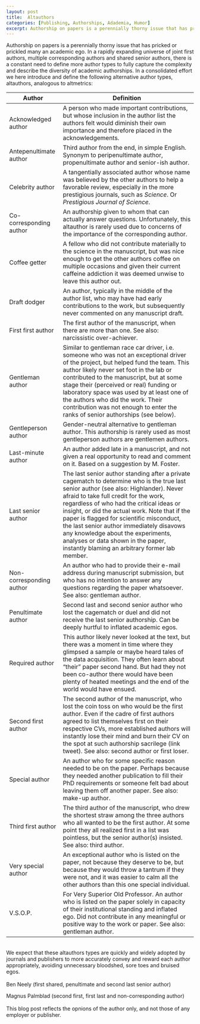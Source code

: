 ```yaml
---
layout: post
title:  Altauthors
categories: [Publishing, Authorships, Adademia, Humor]
excerpt: Authorship on papers is a perennially thorny issue that has pricked or prickled many an academic ego. In a rapidly expanding universe of joint first authors, multiple corresponding authors and shared senior authors, there is a constant need to define more author types to fully capture the complexity and describe the diversity of academic authorships. In a consolidated effort we here introduce and define the following alternative author types, altauthors, analogous to altmetrics.
---
```

Authorship on papers is a perennially thorny issue that has pricked or prickled many an academic ego. In a rapidly expanding universe of joint first authors, multiple corresponding authors and shared senior authors, there is a constant need to define more author types to fully capture the complexity and describe the diversity of academic authorships. In a consolidated effort we here introduce and define the following alternative author types, altauthors, analogous to altmetrics:

|Author|Definition|
|---|---|
|Acknowledged author|A person who made important contributions, but whose inclusion in the author list the authors felt would diminish their own importance and therefore placed in the acknowledgements.|
|Antepenultimate author|Third author from the end, in simple English. Synonym to peripenultimate author, propenultimate author and senior-ish author.|
|Celebrity author|A tangentially associated author whose name was believed by the other authors to help a favorable review, especially in the more prestigious journals, such as *Science*. Or *Prestigious Journal of Science*.|
|Co-corresponding author|An authorship given to whom that can actually answer questions. Unfortunately, this altauthor is rarely used due to concerns of the importance of the corresponding author.|
|Coffee getter|A fellow who did not contribute materially to the science in the manuscript, but was nice enough to get the other authors coffee on multiple occasions and given their current caffeine addiction it was deemed unwise to leave this author out.|
|Draft dodger|An author, typically in the middle of the author list, who may have had early contributions to the work, but subsequently never commented on any manuscript draft.|
|First first author|The first author of the manuscript, when there are more than one. See also: narcissistic over-achiever.|
|Gentleman author|Similar to gentleman race car driver, i.e. someone who was not an exceptional driver of the project, but helped fund the team. This author likely never set foot in the lab or contributed to the manuscript, but at some stage their (perceived or real) funding or laboratory space was used by at least one of the authors who did the work. Their contribution was not enough to enter the ranks of senior authorships (see below).|
|Gentleperson author|Gender-neutral alternative to gentleman author. This authorship is rarely used as most gentleperson authors are gentlemen authors.|
|Last-minute author|An author added late in a manuscript, and not given a real opportunity to read and comment on it. Based on a suggestion by M. Foster.|
|Last senior author|The last senior author standing after a private cagematch to determine who is the true last senior author (see also: Highlander). Never afraid to take full credit for the work, regardless of who had the critical ideas or insight, or did the actual work. Note that if the paper is flagged for scientific misconduct, the last senior author immediately disavows any knowledge about the experiments, analyses or data shown in the paper, instantly blaming an arbitrary former lab member.|
|Non-corresponding author|An author who had to provide their e-mail address during manuscript submission, but who has no intention to answer any questions regarding the paper whatsoever. See also: gentleman author.|
|Penultimate author|Second last and second senior author who lost the cagematch or duel and did not receive the last senior authorship. Can be deeply hurtful to inflated academic egos.|
|Required author|This author likely never looked at the text, but there was a moment in time where they glimpsed a sample or maybe heard tales of the data acquisition. They often learn about “their” paper second hand. But had they not been co-author there would have been plenty of heated meetings and the end of the world would have ensued.|
|Second first author|The second author of the manuscript, who lost the coin toss on who would be the first author. Even if the cadre of first authors agreed to list themselves first on their respective CVs, more established authors will instantly lose their mind and burn their CV on the spot at such authorship sacrilege (link tweet). See also: second author or first loser.|
|Special author|An author who for some specific reason needed to be on the paper. Perhaps because they needed another publication to fill their PhD requirements or someone felt bad about leaving them off another paper. See also: make-up author.|
|Third first author|The third author of the manuscript, who drew the shortest straw among the three authors who all wanted to be the first author. At some point they all realized first in a list was pointless, but the senior author(s) insisted. See also: third author.|
|Very special author|An exceptional author who is listed on the paper, not because they deserve to be, but because they would throw a tantrum if they were not, and it was easier to calm all the other authors than this one special individual.|
|V.S.O.P.|For Very Superior Old Professor. An author who is listed on the paper solely in capacity of their institutional standing and inflated ego. Did not contribute in any meaningful or positive way to the work or paper. See also: gentleman author.|

&nbsp;  
We expect that these altauthors types are quickly and widely adopted by journals and publishers to more accurately convey and reward each author appropriately, avoiding unnecessary bloodshed, sore toes and bruised egos.
&nbsp;  
&nbsp;  
Ben Neely (first shared, penultimate and second last senior author)

Magnus Palmblad (second first, first last and non-corresponding author)
&nbsp;  
&nbsp;
&nbsp;  
This blog post reflects the opnions of the author only, and not those of any employer or publisher.
&nbsp;  
&nbsp;  
&nbsp; 
